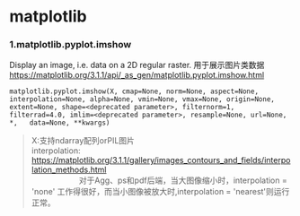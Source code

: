 # matplotlib

### 1.matplotlib.pyplot.imshow
Display an image, i.e. data on a 2D regular raster.
用于展示图片类数据
<https://matplotlib.org/3.1.1/api/_as_gen/matplotlib.pyplot.imshow.html>

    matplotlib.pyplot.imshow(X, cmap=None, norm=None, aspect=None, interpolation=None, alpha=None, vmin=None, vmax=None, origin=None,     extent=None, shape=<deprecated parameter>, filternorm=1, filterrad=4.0, imlim=<deprecated parameter>, resample=None, url=None, *,   data=None, **kwargs)
 
>X:支持ndarray配列orPIL图片<br>
>interpolation: <https://matplotlib.org/3.1.1/gallery/images_contours_and_fields/interpolation_methods.html><br>
　　　　　　对于Agg、ps和pdf后端，当大图像缩小时，interpolation = 'none' 工作得很好，而当小图像被放大时,interpolation = 'nearest'则运行正常。
